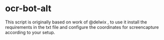 # ocr-bot-alt
This script is originally based on work of @delwix , to use it install the requirements in the txt file and configure the coordinates for screencapture according to your setup.
